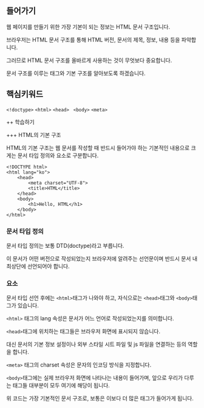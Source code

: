 
## 들어가기

웹 페이지를 만들기 위한 가장 기본이 되는 정보는 HTML 문서 구조입니다.

브라우저는 HTML 문서 구조를 통해 HTML 버전, 문서의 제목, 정보, 내용 등을 파악합니다.  

그러므로 HTML 문서 구조를 올바르게 사용하는 것이 무엇보다 중요합니다. 

문서 구조를 이루는 태그와 기본 구조를 알아보도록 하겠습니다.

## 핵심키워드

``` <!doctype> ``` 
``` <html> ```
```<head> ``` 
``` <body> ``` 
``` <meta> ``` 

++ 학습하기

+++ HTML의 기본 구조

HTML의 기본 구조는 웹 문서를 작성할 때 반드시 들어가야 하는 기본적인 내용으로 크게는 문서 타입 정의와 <html>요소로 구분합니다.

```
<!DOCTYPE html>
<html lang="ko">
    <head>
        <meta charset="UTF-8">
        <title>HTML</title>
    </head>
    <body>
        <h1>Hello, HTML</h1>
    </body>
</html>
```

### 문서 타입 정의
문서 타입 정의는 보통 DTD(doctype)라고 부릅니다.

이 문서가 어떤 버전으로 작성되었는지 브라우저에 알려주는 선언문이며 반드시 문서 내 최상단에 선언되어야 합니다.

### <html> 요소

문서 타입 선언 후에는 ```<html>```태그가 나와야 하고, 자식으로는 ```<head>```태그와 ```<body>```태그가 있습니다.

```<html>``` 태그의 lang 속성은 문서가 어느 언어로 작성되었는지를 의미합니다.

```<head>```태그에 위치하는 태그들은 브라우저 화면에 표시되지 않습니다.

대신 문서의 기본 정보 설정이나 외부 스타일 시트 파일 및 js 파일을 연결하는 등의 역할을 합니다.

```<meta>``` 태그의 charset 속성은 문자의 인코딩 방식을 지정합니다.

```<body>```태그에는 실제 브라우저 화면에 나타나는 내용이 들어가며, 앞으로 우리가 다루는 태그들 대부분이 모두 여기에 해당이 됩니다.

위 코드는 가장 기본적인 문서 구조로, 보통은 이보다 더 많은 태그가 들어가게 됩니다.




